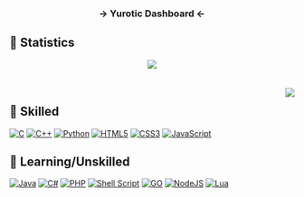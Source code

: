 <h3 align="center">→ Yurotic Dashboard ←</h3> 

## 📶 Statistics
<div align="center">
  
<img align="center" src="https://github-readme-stats-two-theta-93.vercel.app/api?username=shallow-zzt&show_icons=true&include_all_commits=true&count_private=true" />
  
</div>

<br>
<br>
<img align="right" src="https://github-readme-stats-two-theta-93.vercel.app/api/top-langs/?username=shallow-zzt&layout=compact&langs_count=10" />

## 🌴 Skilled
[![C](https://img.shields.io/badge/c-%2300599C.svg?style=for-the-badge&logo=c&logoColor=white)](https://wikipedia.org/wiki/C_(programming_language))
[![C++](https://img.shields.io/badge/C++-%2300599C.svg?style=for-the-badge&logo=c%2B%2B&logoColor=white)](https://wikipedia.org/wiki/C%2B%2B)
[![Python](https://img.shields.io/badge/python-3670A0?style=for-the-badge&logo=python&logoColor=ffdd54)](https://www.python.org/)
[![HTML5](https://img.shields.io/badge/HTML5-%23E34F26.svg?style=for-the-badge&logo=html5&logoColor=white)](https://www.w3.org/)
[![CSS3](https://img.shields.io/badge/CSS3-%231572B6.svg?style=for-the-badge&logo=css3&logoColor=white)](https://www.w3.org/)
[![JavaScript](https://img.shields.io/badge/JavaScript-%23323330.svg?style=for-the-badge&logo=javascript&logoColor=%23F7DF1E)](https://wikipedia.org/wiki/JavaScript)

## 🌱 Learning/Unskilled
[![Java](https://img.shields.io/badge/java-%23ED8B00.svg?style=for-the-badge&logo=java&logoColor=white)](https://www.java.com/)
[![C#](https://img.shields.io/badge/C%23-%23239120.svg?style=for-the-badge&logo=c-sharp&logoColor=white)](https://docs.microsoft.com/dotnet/csharp/)
[![PHP](https://img.shields.io/badge/PHP-%23777BB4.svg?style=for-the-badge&logo=php&logoColor=white)](https://www.php.net/)
[![Shell Script](https://img.shields.io/badge/Shell_Script-%23121011.svg?style=for-the-badge&logo=gnu-bash&logoColor=white)](https://www.shellscript.sh/)
[![GO](https://img.shields.io/badge/go-%230099FF.svg?style=for-the-badge&logo=go&logoColor=white)](https://golang.google.cn)
[![NodeJS](https://img.shields.io/badge/Node.js-6DA55F?style=for-the-badge&logo=node.js&logoColor=white)](https://nodejs.org/)
[![Lua](https://img.shields.io/badge/lua-%232C2D72.svg?style=for-the-badge&logo=lua&logoColor=white)](https://www.lua.org/)

